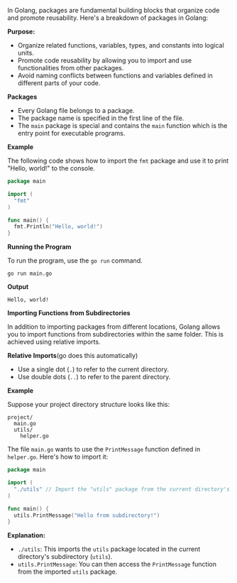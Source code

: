 In Golang, packages are fundamental building blocks that organize code and promote reusability. Here's a breakdown of packages in Golang:

**Purpose:**

* Organize related functions, variables, types, and constants into logical units.
* Promote code reusability by allowing you to import and use functionalities from other packages.
* Avoid naming conflicts between functions and variables defined in different parts of your code.


**Packages**

* Every Golang file belongs to a package.
* The package name is specified in the first line of the file.
* The `main` package is special and contains the `main` function which is the entry point for executable programs.


**Example**

The following code shows how to import the `fmt` package and use it to print "Hello, world!" to the console.

```go
package main

import (
  "fmt"
)

func main() {
  fmt.Println("Hello, world!")
}
```

**Running the Program**

To run the program, use the `go run` command.

```
go run main.go
```

**Output**

```
Hello, world!
```




**Importing Functions from Subdirectories**

In addition to importing packages from different locations, Golang allows you to import functions from subdirectories within the same folder. This is achieved using relative imports.

**Relative Imports**(go does this automatically)

* Use a single dot (`.`) to refer to the current directory.
* Use double dots (`..`) to refer to the parent directory.

**Example**

Suppose your project directory structure looks like this:

```
project/
  main.go
  utils/
    helper.go
```

The file `main.go` wants to use the `PrintMessage` function defined in `helper.go`. Here's how to import it:

```go
package main

import (
  "./utils" // Import the "utils" package from the current directory's subdirectory
)

func main() {
  utils.PrintMessage("Hello from subdirectory!")
}
```

**Explanation:**

* `./utils`: This imports the `utils` package located in the current directory's subdirectory (`utils`).
* `utils.PrintMessage`: You can then access the `PrintMessage` function from the imported `utils` package.


